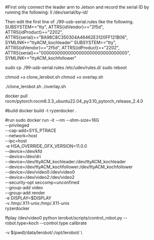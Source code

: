 #First only connect the leader arm to Jetson and record the serial ID by running the following:
ll /dev/serial/by-id/

Then edit the first line of ./99-usb-serial.rules like the following.
SUBSYSTEM=="tty", ATTRS{idVendor}=="2f5d", ATTRS{idProduct}=="2202", ATTRS{serial}=="BA98C8C350304A46462E3120FF121B06", SYMLINK+="ttyACM_kochleader"
SUBSYSTEM=="tty", ATTRS{idVendor}=="2f5d", ATTRS{idProduct}=="2202", ATTRS{serial}=="00000000000000000000000000000000", SYMLINK+="ttyACM_kochfollower"

sudo cp ./99-usb-serial.rules /etc/udev/rules.d/
sudo reboot

chmod +x clone_lerobot.sh
chmod +x overlay.sh

./clone_lerobot.sh
./overlay.sh

docker pull rocm/pytorch:rocm6.3.3_ubuntu22.04_py3.10_pytorch_release_2.4.0

#build
docker build -t ryzerdocker .

#run
sudo docker run -it --rm --shm-size=16G \
  --privileged \
  --cap-add=SYS_PTRACE \
  --network=host \
  --ipc=host \
  -e HSA_OVERRIDE_GFX_VERSION=11.0.0 \
  --device=/dev/kfd \
  --device=/dev/dri \
  --device=/dev/ttyACM_kochleader:/dev/ttyACM_kochleader \
  --device=/dev/ttyACM_kochfollower:/dev/ttyACM_kochfollower \
  --device=/dev/video0:/dev/video0 \
  --device=/dev/video2:/dev/video2 \
  --security-opt seccomp=unconfined \
  --group-add video \
  --group-add render \
  -e DISPLAY=$DISPLAY \
  -v /tmp/.X11-unix:/tmp/.X11-unix \
  ryzerdocker


ffplay /dev/video0
python lerobot/scripts/control_robot.py --robot.type=koch --control.type calibrate



 -v $(pwd)/data/lerobot/:/opt/lerobot/ \